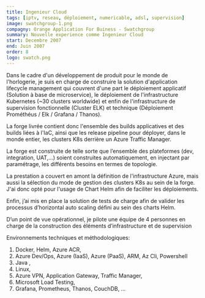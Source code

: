 ```yaml
---
title: Ingenieur Cloud
tags: [iptv, reseau, déploiement, numericable, adsl, supervision]
image: swatchgroup-1.png
compagny: Orange Application For Buiness - Swatchgroup
summary: Nouvelle experience comme Ingenieur Cloud
start: Decembre 2007
end: Juin 2007
order: 8
logo: swatch.png
---
```


Dans le cadre d'un développement de produit pour le monde de l'horlogerie, je suis en charge de construire la solution d'application lifecycle management qui couvrent d'une part le déploiement applicatif (Solution à base de microservice), le déploiement de l'infrastructure Kubernetes (~30 clusters worldwide) et enfin de l'infrastructure de supervision fonctionnelle (Cluster ELK) et technique (Déploiement Prométhéus / Elk / Grafana / Thanos).

La forge livrée contient donc l'ensemble des builds applicatives et des builds liées à l'IaC, ainsi que les release pipeline pour déployer, dans le monde entier, les clusters K8s derrière un Azure Traffic Manager.

La forge est construite de telle sorte que l’ensemble des plateformes (dev, integration, UAT,…) soient construites automatiquement, en injectant par paramétrage, les différents besoins en termes de topologie.

La prestation a couvert en amont la définition de l'infrastructure Azure, mais aussi la sélection du mode de gestion des clusters K8s au sein de la forge. J'ai donc opté pour l'usage de Chart Helm afin de faciliter les déploiements.

Enfin, j’ai mis en place la solution de tests de charge afin de valider les processus d’horizontal auto scaling défini au sein des charts Helm.

D’un point de vue opérationnel, je pilote une équipe de 4 personnes en charge de la construction des éléments d’infrastructure et de supervision

Environnements techniques et méthodologiques:

1. Docker, Helm, Azure ACR,
2. Azure Dev/Ops, Azure (IaaS), Azure (PaaS), ARM, Az Cli, Powershell
3. Java ,
4. Linux,
5. Azure VPN, Application Gateway, Traffic Manager,
6. Microsoft Load Testing,
7. Grafana, Prometheus, Thanos, CouchDB, …

